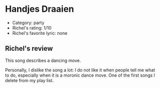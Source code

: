 # Handjes Draaien

 * Category: party
 * Richel's rating: 1/10
 * Richel's favorite lyric: none
 
## Richel's review

This song describes a dancing move.

Personally, I dislike the song a lot: I do not like it when people tell me what to do, especially when it is a moronic dance move.
One of the first songs I delete from my play list.